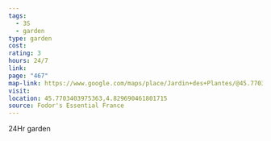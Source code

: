 ```yaml
---
tags:
  - 3S
  - garden
type: garden
cost: 
rating: 3
hours: 24/7
link: 
page: "467"
map-link: https://www.google.com/maps/place/Jardin+des+Plantes/@45.7703105,4.8287649,18.5z/data=!4m6!3m5!1s0x47f4eb026ee5c0e1:0x45ef42b151873c0f!8m2!3d45.7703404!4d4.8296825!16s%2Fg%2F11c5x7pdny?entry=ttu&g_ep=EgoyMDI0MDkyNS4wIKXMDSoASAFQAw%3D%3D
visit: 
location: 45.7703403975363,4.829690461801715
source: Fodor's Essential France
---
```

24Hr garden